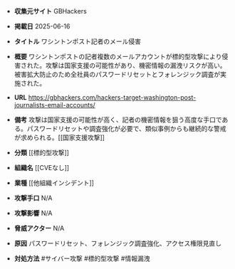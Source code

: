 - **収集元サイト**
GBHackers

- **掲載日**
2025-06-16

- **タイトル**
ワシントンポスト記者のメール侵害

- **概要**
ワシントンポストの記者複数のメールアカウントが標的型攻撃により侵害された。攻撃は国家支援の可能性があり、機密情報の漏洩リスクが高い。被害拡大防止のため全社員のパスワードリセットとフォレンジック調査が実施された。

- **URL**
https://gbhackers.com/hackers-target-washington-post-journalists-email-accounts/

- **備考**
攻撃は国家支援の可能性が高く、記者の機密情報を狙う高度な手口である。パスワードリセットや調査強化が必要で、類似事例からも継続的な警戒が求められる。[[国家支援攻撃]]

- **分類**
[[標的型攻撃]]

- **組織名**
[[CVEなし]]

- **業種**
[[他組織インシデント]]

- **攻撃手口**
N/A

- **攻撃影響**
N/A

- **脅威アクター**
N/A

- **原因**
パスワードリセット、フォレンジック調査強化、アクセス権限見直し

- **対処方法**
#サイバー攻撃 #標的型攻撃 #情報漏洩
